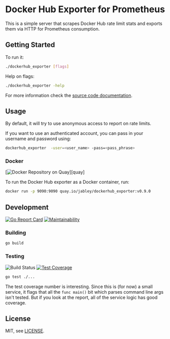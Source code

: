 # Docker Hub Exporter for Prometheus

This is a simple server that scrapes Docker Hub rate limit stats and exports them via HTTP for
Prometheus consumption.

## Getting Started

To run it:

```bash
./dockerhub_exporter [flags]
```

Help on flags:

```bash
./dockerhub_exporter -help
```

For more information check the [source code documentation][gdocs].

[gdocs]: http://godoc.org/github.com/jabley/dockerhub_exporter

## Usage

By default, it will try to use anonymous access to report on rate limits.

If you want to use an authenticated account, you can pass in your username and password using:

```bash
dockerhub_exporter  -user=<user_name> -pass=<pass_phrase>
```

### Docker

[![Docker Repository on Quay](https://quay.io/repository/jabley/dockerhub_exporter/status)][quay]

To run the Docker Hub exporter as a Docker container, run:

```bash
docker run -p 9090:9090 quay.io/jabley/dockerhub_exporter:v0.9.0
```

## Development

[![Go Report Card](https://goreportcard.com/badge/github.com/jabley/dockerhub_exporter)][goreportcard]
[![Maintainability](https://api.codeclimate.com/v1/badges/b24b9cae6fa76ce9a960/maintainability)][codeclimate]

[goreportcard]: https://goreportcard.com/report/github.com/jabley/dockerhub_exporter
[codeclimate]: https://codeclimate.com/github/jabley/dockerhub_exporter/maintainability

### Building

```bash
go build
```

### Testing

![Build Status](https://github.com/jabley/dockerhub_exporter/workflows/CICD/badge.svg)
[![Test Coverage](https://api.codeclimate.com/v1/badges/b24b9cae6fa76ce9a960/test_coverage)](https://codeclimate.com/github/jabley/dockerhub_exporter/test_coverage)

```bash
go test ./...
```

The test coverage number is interesting. Since this is (for now) a small service, it flags that all
the `func main()` bit which parses command line args isn't tested. But if you look at the report,
all of the service logic has good coverage.

## License

MIT, see [LICENSE](https://github.com/jabley/dockerhub_exporter/blob/master/LICENSE).
